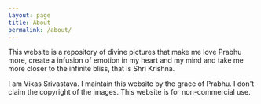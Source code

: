 ```yaml
---
layout: page
title: About
permalink: /about/
---
```


This website is a repository of divine pictures that make me love Prabhu more, create a infusion of emotion in my heart and my mind and take me more closer to the infinite bliss, that is Shri Krishna.

I am Vikas Srivastava. I maintain this website by the grace of Prabhu. I don't claim the copyright of the images. This website is for non-commercial use.
